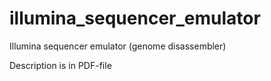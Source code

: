 # illumina_sequencer_emulator
Illumina sequencer emulator (genome disassembler)

Description is in PDF-file
